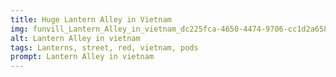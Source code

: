 ```yaml
---
title: Huge Lantern Alley in Vietnam
img: funvill_Lantern_Alley_in_vietnam_dc225fca-4650-4474-9706-cc1d2a65855e.png
alt: Lantern Alley in vietnam
tags: Lanterns, street, red, vietnam, pods
prompt: Lantern Alley in vietnam
---
```

